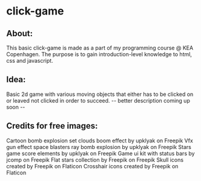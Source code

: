 # click-game
## About:
This basic click-game is made as a part of my programming course @ KEA Copenhagen.
The purpose is to gain introduction-level knowledge to html, css and javascript.

## Idea:
Basic 2d game with various moving objects that either has to be clicked on or leaved not clicked in order to succeed.
 -- better description coming up soon --

## Credits for free images:
Cartoon bomb explosion set clouds boom effect by upklyak on Freepik
Vfx gun effect space blasters ray bomb explosion by upklyak on Freepik
Stars game score elements by upklyak on Freepik
Game ui kit with status bars by jcomp on Freepik
Flat stars collection by Freepik on Freepik
Skull icons created by Freepik on Flaticon
Crosshair icons created by Freepik on Flaticon

